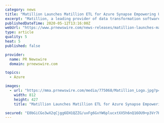 ```yaml
---
category: news
title: "Matillion Launches Matillion ETL for Azure Synapse Empowering Users with Data Transformation Capabilities for Rapid Access to Insights"
excerpt: "Matillion, a leading provider of data transformation software for cloud data warehouses (CDWs), today announced the availability of"
publishedDateTime: 2020-05-12T13:16:00Z
webUrl: "https://www.prnewswire.com/news-releases/matillion-launches-matillion-etl-for-azure-synapse-empowering-users-with-data-transformation-capabilities-for-rapid-access-to-insights-301057644.html"
type: article
quality: 5
heat: 5
published: false

provider:
  name: PR Newswire
  domain: prnewswire.com

topics:
  - Azure

images:
  - url: "https://mma.prnewswire.com/media/775068/Matillion_Logo.jpg?p=facebook"
    width: 812
    height: 427
    title: "Matillion Launches Matillion ETL for Azure Synapse Empowering Users with Data Transformation Capabilities for Rapid Access to Insights"

secured: "E0bGiCGo3wX2qCjgg6EH1QZZG/uxFg6GxYW6plucxtXX5h6nQ16OU9+p3Vr7HOZUjT+cIk1NJC0+sG+Usl3/cteBPv20hf/Rg7Itw2a7uC8Kp71VaN6wdheFtpt50GTrVRIV1/aCpuIE1KRsu3lo620ZYSrlL5v/6BtfRaz+cJ3PdHsdXK1scH/ldKUPZ61h0lgI8e9fCbF/mBdJ77raFgUhyCLQYdN9KwsEM/l8H3EQSI0JFFx1PU7j9QP5eogwTa0u7Ixraa1+mrVl09hhYhDwPQSnWjBBG9zqXApLj0UQ4MZlx+OrgEOOIRudWQ9cSCYRzUFnZ9cNYcwhgBgD5pELLIN0zjlUMpu3gmNkZS53HAOEy6TYV4jLeYlHuNV/+PRuEGojtA60xSyMbcbn9kX/NPtlnH+75wKxPSUOeH4JlXyJtoa4TjYKnZD0ToKRHcCBDYJrEYBIOyH2XHALBCPHUNil8fYVVkVymaS/drg=;KRAU+ahsbeT56oZGnkXurg=="
---
```


